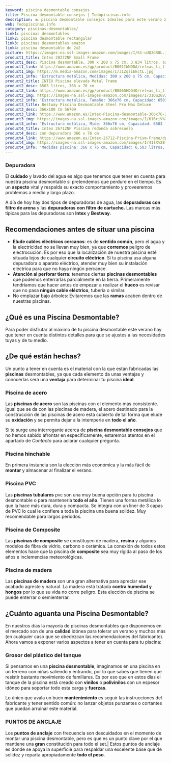 ```yaml
---
keyword: piscina desmontable consejos
title: Piscina desmontable consejos | Todopiscinas.info
description: 🏊 piscina desmontable consejos Ideales para este verano 2021. Aquí puedes comprar piscina desmontable consejos y comparar con otras similares. No dejes escapar piscina desmontable consejos a un precio realmente tentador.
web: Todopiscinas.info
category: piscinas-desmontables/
link1: piscinas desmontables
link2: piscina desmontable rectangular
link3: piscinas desmontables amazon
link4: piscina desmontable de 2x2
picture: https://images-na.ssl-images-amazon.com/images/I/61-uUQ3GR8L.jpg
product1_title: Intex 28272NP Small Frame
product1_desc: Piscina desmontable, 300 x 200 x 75 cm, 3.834 litros, azul
product1_link: https://www.amazon.es/gp/product/B001IWNDDA/ref=as_li_tl?ie=UTF8&camp=3638&creative=24630&creativeASIN=B001IWNDDA&linkCode=as2&tag=todopiscinas0e-21&linkId=25b9d647487c889cb6ef56ed63f50ca1
product1_img: https://m.media-amazon.com/images/I/31ZqsiEkctL.jpg
product1_info: 'Estructura metálica, Medidas: 300 x 200 x 75 cm, Capacidad: 3.834 litros, Para 6 personas (+ 6 años), Fácil montaje, Forma rectangular'
product2_title: INTEX Piscina elevada Metal Frame
product2_desc: 6503 litros, 366 x 76 cm
product2_link: https://www.amazon.es/gp/product/B0065HDQ4O/ref=as_li_tl?ie=UTF8&camp=3638&creative=24630&creativeASIN=B0065HDQ4O&linkCode=as2&tag=todopiscinas0e-21&linkId=ed2430e3ba564d3527ee103df33ed7b3
product2_img: https://images-na.ssl-images-amazon.com/images/I/31Ou2GV2SAL.jpg
product2_info: 'Estructura metálica, Tamaño: 366x76 cm, Capacidad: 6503 litros, Forma circular, De 4 a 7 personas (+6 años)'
product3_title: Bestway Piscina Desmontable Steel Pro Max Deluxe
product3_desc: 366x100 Cm 56709
product3_link: https://www.amazon.es/Intex-Piscina-desmontable-366x76-28210NP/dp/B0065HDQ4O?__mk_es_ES=%C3%85M%C3%85%C5%BD%C3%95%C3%91&crid=25UQGV9HG2INI&dchild=1&keywords=piscinas+desmontables&qid=1615854176&sprefix=piscinas+dem%2Caps%2C201&sr=8-5&linkCode=ll1&tag=todopiscinas0e-21&linkId=34f200977c6cbaab1f3f4d9ac0e64755&language=es_ES&ref_=as_li_ss_tl
product3_img: https://images-na.ssl-images-amazon.com/images/I/616riV%2BiY3L.jpg
product3_info: 'Estructura metálica, Mide: 366x76 cm, Capacidad: 6503 litros, De 4 a 7 personas mayores de 6 años, Forma circular, Tecnología Super-Tough'
product4_title: Intex 26712NP Piscina redonda sobresuelo
product4_desc: con depuradora 366 x 76 cm
product4_link: https://www.amazon.es/Intex-26712-Piscina-Prism-Frame/dp/B07FB823GL?__mk_es_ES=%C3%85M%C3%85%C5%BD%C3%95%C3%91&dchild=1&keywords=piscinas+desmontables+con+depuradora&qid=1615936418&sr=8-5&linkCode=ll1&tag=todopiscinas0e-21&linkId=d98699de7830cd471766fa1daa36de34&language=es_ES&ref_=as_li_ss_tl
product4_img: https://images-na.ssl-images-amazon.com/images/I/41lX%2B-YpibL.jpg
product4_info: 'Medidas piscina: 366 x 76 cm, Capacidad: 6.503 litros, Incluye depuradora de cartucha A, Lona resistente triple capa'
---
```



<stats-list :link1=link1 :link2=link2 :link3=link3 :link4=link4 :category=category></stats-list>


### Depuradora

El **cuidado** y lavado del agua es algo que tenemos que tener en cuenta para nuestra piscina desmontable si pretendemos que perdure en el tiempo. Es un **aspecto** vital y respalda su exacto comportamiento y proveeremos problemas a medio y largo plazo.

A día de hoy hay dos tipos de depuradoras de agua, las **depuradoras con filtro de arena** y  las **depuradoras** **con filtro de cartucho.** Las marcas más típicas para las depuradoras son **Intex** y **Bestway**.


## Recomendaciones antes de situar una piscina



*   **Elude cables eléctricos cercanos**: es de **sentido común**, pero el agua y la electricidad no se llevan muy bien, ya que **corremos** peligro de electrocución. Es por eso que la localización de nuestra piscina esté situada lejos de cualquier **circuito eléctrico**. Si tu piscina usa alguna depuradora o aparato eléctrico, atender muy bien su instalación eléctrica para que no haya ningún percance.
*   **Atención al perforar tierra:** tenemos ciertas **piscinas desmontables** que podemos enterrarlas parcialmente en la tierra. Primeramente tendríamos que hacer antes de empezar a realizar el **hueco** es revisar que no pasa **ningún cable eléctrico**, tubería o similar.
*   No emplazar bajo árboles: Evitaremos que las **ramas** acaben dentro de nuestras piscinas.
## ¿Qué es una Piscina Desmontable?



Para poder disfrutar al máximo de tu piscina desmontable este verano  hay que tener en cuenta distintos detalles para que se ajustes a las necesidades tuyas y de tu medio.


## ¿De qué  están hechas?

Un punto a tener en cuenta es el material con la que están fabricadas las **piscinas** desmontables, ya que cada elemento da unas ventajas y conocerlas  será una **ventaja** para determinar tu piscina **ideal**.


### Piscina de acero

Las **piscinas de acero** son las piscinas con el elemento más consistente. Igual que se da con las piscinas de madera, el acero destinado para la construcción de las piscinas de acero está cubierto de tal forma que elude su **oxidación** y se permita dejar a la intemperie en **todo el año**.

Si te surge una interrogante acerca de **piscina desmontable consejos** que no hemos sabido afrontar en específicamente, estaremos atentos en el apartado de _Contacto_ para aclarar cualquier pregunta.


### Piscina hinchable

En primera instancia son la elección más económica y la más fácil de **montar** y almacenar al finalizar el verano.


### Piscina  PVC

Las **piscinas tubulares** pvc son una muy buena opción para tu piscina desmontable o para mantenerla **todo el año**. Tienen una forma metálica lo que la hace más dura, dura y compacta. Se integra con un liner de 3 capas de PVC lo cual le confiere a toda la piscina una buena solidez. Muy recomendable para largos periodos.


### Piscina de Composite

Las **piscinas de composite** se constituyen de madera, **resina** y algunos modelos de fibra de vidrio, carbono o cerámica. La conexión de todos estos elementos hace que la piscina de **composite** sea muy rígida al paso de los años e inclemencias meteorológicas.


### Piscina de madera

Las **piscinas de madera** son una gran alternativa para apreciar ese acabado agreste y natural. La madera está tratada **contra humedad y hongos** por lo que su vida no corre peligro. Esta elección de piscina se puede enterrar o semienterrar.


## ¿Cuánto aguanta una Piscina Desmontable?

En nuestros días la mayoría de piscinas desmontables que disponemos en el mercado son de una **calidad** idónea para tolerar un verano y muchos más (en cualquier caso que se obedezcan las recomendaciones del fabricante). Ahora vamos a exponer varios aspectos a tener en cuenta para tu piscina:


### Grosor del plástico del tanque

Si pensamos en una **piscina desmontable**, imaginamos en una piscina en un terreno con niñas saliendo y entrando, por lo que sabes que tienen que resistir bastante movimiento de familiares. Es por eso que en estos días el tanque de la piscina está creado con **vinilos** o **polivinilos** con un espesor idóneo para soportar todo esta carga y **fuerzas**.

Lo único que avala un	 buen **mantenimiento** es seguir las instrucciones del fabricante y tener sentido común: no lanzar objetos punzantes o cortantes que puedan arruinar este material.


### PUNTOS DE ANCLAJE

Los **puntos de anclaje** con frecuencia son descuidados en el momento de montar una piscina desmontable, pero  es que es un punto clave por el que mantiene una **gran** constitución para todo el set.| Estos puntos de anclaje es donde se apoya la superficie para respaldar una excelente base que de solidez y reparta apropiadamente **todo el peso**.

<brand-panel :title=product1_title :desc=product1_desc :img=product1_img :link=product1_link></brand-panel>

<external-banner></external-banner>
